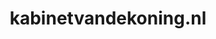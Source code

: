 ---
layout: post
title:  "kabinetvandekoning.nl"
internal_url:  "/dutchgov/kabinetvandekoning.nl.html"
categories: dutchgov
---